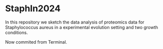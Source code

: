 # StaphIn2024
In this repository we sketch the data analysis of proteomics data for Staphylococcus aureus in a experimental evolution setting and two growth conditions.

Now commited from Terminal.

